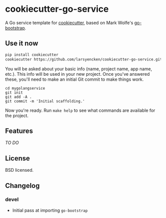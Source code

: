 # cookiecutter-go-service

A Go service template for [cookiecutter](https://github.com/audreyr/cookiecutter), based on Mark Wolfe's [go-bootstrap](https://github.com/wolfeidau/go-bootstrap).

## Use it now

```bash
pip install cookiecutter
cookiecutter https://github.com/larsyencken/cookiecutter-go-service.git
```

You will be asked about your basic info (name, project name, app name, etc.). This info will be used in your new project. Once you've answered these, you'll need to make an initial Git commit to make things work.

```
cd mygolangservice
git init
git add -A .
git commit -m 'Initial scaffolding.'
```

Now you're ready. Run `make help` to see what commands are available for the project.

## Features

_TO DO_

## License

BSD licensed.

## Changelog

### devel

- Initial pass at importing `go-bootstrap`
